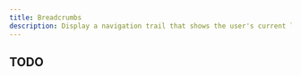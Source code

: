 ```yaml
---
title: Breadcrumbs
description: Display a navigation trail that shows the user's current location within a website or application
---
```


## TODO
